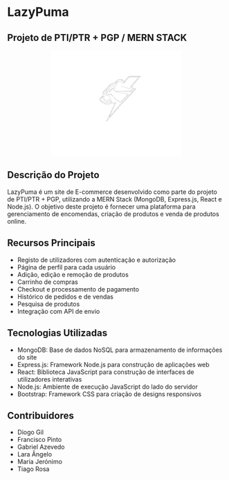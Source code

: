 # LazyPuma
## Projeto de PTI/PTR + PGP / MERN STACK

<p align="center">
  <img src="frontend/src/images/logotr.png" alt="LazyPuma Logo" width="300">
</p>

## Descrição do Projeto

LazyPuma é um site de E-commerce desenvolvido como parte do projeto de PTI/PTR + PGP, utilizando a MERN Stack (MongoDB, Express.js, React e Node.js). O objetivo deste projeto é fornecer uma plataforma para gerenciamento de encomendas, criação de produtos e venda de produtos online.

## Recursos Principais
- Registo de utilizadores com autenticação e autorização
- Página de perfil para cada usuário
- Adição, edição e remoção de produtos
- Carrinho de compras
- Checkout e processamento de pagamento
- Histórico de pedidos e de vendas
- Pesquisa de produtos
- Integração com API de envio

## Tecnologias Utilizadas
- MongoDB: Base de dados NoSQL para armazenamento de informações do site
- Express.js: Framework Node.js para construção de aplicações web
- React: Biblioteca JavaScript para construção de interfaces de utilizadores interativas
- Node.js: Ambiente de execução JavaScript do lado do servidor
- Bootstrap: Framework CSS para criação de designs responsivos

## Contribuidores

- Diogo Gil
- Francisco Pinto
- Gabriel Azevedo
- Lara Ângelo
- Maria Jerónimo
- Tiago Rosa
